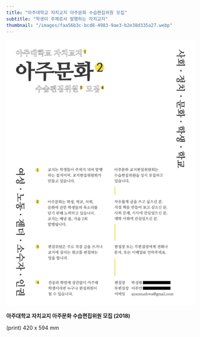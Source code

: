 ```yaml
---
title: "아주대학교 자치교지 아주문화 수습편집위원 모집"
subtitle: "학생이 주체로서 발행하는 자치교지"
thumbnail: "/images/faa56b3c-bcd8-4983-9ae3-b2e38d335a27.webp"
---
```


![](/images/faa56b3c-bcd8-4983-9ae3-b2e38d335a27.webp)

**아주대학교 자치교지 아주문화 수습편집위원 모집 (2018)**

(print) 420 x 594 mm
